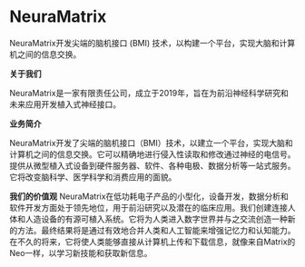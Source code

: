 # NeuraMatrix

NeuraMatrix开发尖端的脑机接口 (BMI) 技术，以构建一个平台，实现大脑和计算机之间的信息交换。

**关于我们**

NeuraMatrix是一家有限责任公司，成立于2019年，旨在为前沿神经科学研究和未来应用开发植入式神经接口。

**业务简介**

NeuraMatrix开发了尖端的脑机接口（BMI）技术，以建立一个平台，实现大脑和计算机之间的信息交换。它可以精确地进行侵入性读取和修改通过神经的电信号。提供从微型植入式设备到硬件服务器、软件、各种电极、数据分析等一站式服务。它将改变脑科学、医学科学和消费应用的面貌。 

**我们的价值观**
NeuraMatrix在低功耗电子产品的小型化，设备开发，数据分析和软件开发方面处于领先地位，用于前沿研究以及潜在的临床应用。我们创建连接人体和人造设备的有源可植入系统。它将为人类进入数字世界并与之交流创造一种新的方法。最终结果将是通过有效地合并人类和人工智能来增强记忆力和认知能力。在不久的将来，它将使人类能够直接从计算机上传和下载信息，就像来自Matrix的Neo一样，以学习新技能和获取新信息。
